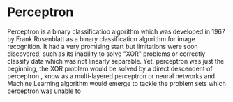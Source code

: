 # Perceptron
Perceptron is a binary classificatiop algorithm which was developed in 1967 by Frank Rosenblatt as a binary classification algorithm for image recognition.  It had a very promising start but limitations were soon  discovered, such as its inability to solve "XOR"  problems  or correctly classify data which was not linearly separable. Yet, perceptron was just the beginning, the  XOR problem would be solved by a direct descendent of perceptron , know as a multi-layered perceptron or neural networks and Machine Learning algorithm would emerge to tackle the problem sets which perceptron  was unable to
